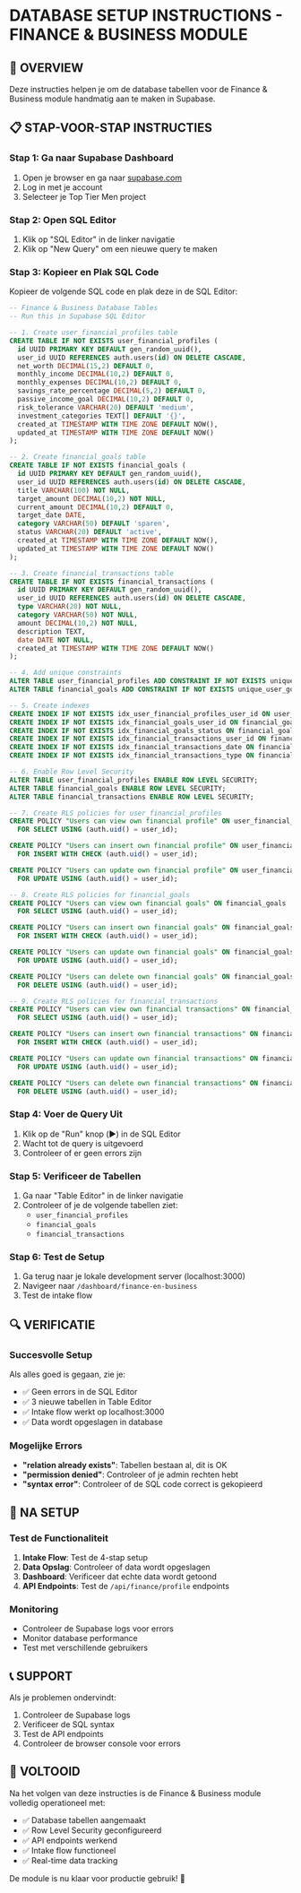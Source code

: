 # DATABASE SETUP INSTRUCTIONS - FINANCE & BUSINESS MODULE

## 🎯 **OVERVIEW**
Deze instructies helpen je om de database tabellen voor de Finance & Business module handmatig aan te maken in Supabase.

## 📋 **STAP-VOOR-STAP INSTRUCTIES**

### **Stap 1: Ga naar Supabase Dashboard**
1. Open je browser en ga naar [supabase.com](https://supabase.com)
2. Log in met je account
3. Selecteer je Top Tier Men project

### **Stap 2: Open SQL Editor**
1. Klik op "SQL Editor" in de linker navigatie
2. Klik op "New Query" om een nieuwe query te maken

### **Stap 3: Kopieer en Plak SQL Code**
Kopieer de volgende SQL code en plak deze in de SQL Editor:

```sql
-- Finance & Business Database Tables
-- Run this in Supabase SQL Editor

-- 1. Create user_financial_profiles table
CREATE TABLE IF NOT EXISTS user_financial_profiles (
  id UUID PRIMARY KEY DEFAULT gen_random_uuid(),
  user_id UUID REFERENCES auth.users(id) ON DELETE CASCADE,
  net_worth DECIMAL(15,2) DEFAULT 0,
  monthly_income DECIMAL(10,2) DEFAULT 0,
  monthly_expenses DECIMAL(10,2) DEFAULT 0,
  savings_rate_percentage DECIMAL(5,2) DEFAULT 0,
  passive_income_goal DECIMAL(10,2) DEFAULT 0,
  risk_tolerance VARCHAR(20) DEFAULT 'medium',
  investment_categories TEXT[] DEFAULT '{}',
  created_at TIMESTAMP WITH TIME ZONE DEFAULT NOW(),
  updated_at TIMESTAMP WITH TIME ZONE DEFAULT NOW()
);

-- 2. Create financial_goals table
CREATE TABLE IF NOT EXISTS financial_goals (
  id UUID PRIMARY KEY DEFAULT gen_random_uuid(),
  user_id UUID REFERENCES auth.users(id) ON DELETE CASCADE,
  title VARCHAR(100) NOT NULL,
  target_amount DECIMAL(10,2) NOT NULL,
  current_amount DECIMAL(10,2) DEFAULT 0,
  target_date DATE,
  category VARCHAR(50) DEFAULT 'sparen',
  status VARCHAR(20) DEFAULT 'active',
  created_at TIMESTAMP WITH TIME ZONE DEFAULT NOW(),
  updated_at TIMESTAMP WITH TIME ZONE DEFAULT NOW()
);

-- 3. Create financial_transactions table
CREATE TABLE IF NOT EXISTS financial_transactions (
  id UUID PRIMARY KEY DEFAULT gen_random_uuid(),
  user_id UUID REFERENCES auth.users(id) ON DELETE CASCADE,
  type VARCHAR(20) NOT NULL,
  category VARCHAR(50) NOT NULL,
  amount DECIMAL(10,2) NOT NULL,
  description TEXT,
  date DATE NOT NULL,
  created_at TIMESTAMP WITH TIME ZONE DEFAULT NOW()
);

-- 4. Add unique constraints
ALTER TABLE user_financial_profiles ADD CONSTRAINT IF NOT EXISTS unique_user_financial_profile UNIQUE (user_id);
ALTER TABLE financial_goals ADD CONSTRAINT IF NOT EXISTS unique_user_goal UNIQUE (user_id, title);

-- 5. Create indexes
CREATE INDEX IF NOT EXISTS idx_user_financial_profiles_user_id ON user_financial_profiles(user_id);
CREATE INDEX IF NOT EXISTS idx_financial_goals_user_id ON financial_goals(user_id);
CREATE INDEX IF NOT EXISTS idx_financial_goals_status ON financial_goals(status);
CREATE INDEX IF NOT EXISTS idx_financial_transactions_user_id ON financial_transactions(user_id);
CREATE INDEX IF NOT EXISTS idx_financial_transactions_date ON financial_transactions(date);
CREATE INDEX IF NOT EXISTS idx_financial_transactions_type ON financial_transactions(type);

-- 6. Enable Row Level Security
ALTER TABLE user_financial_profiles ENABLE ROW LEVEL SECURITY;
ALTER TABLE financial_goals ENABLE ROW LEVEL SECURITY;
ALTER TABLE financial_transactions ENABLE ROW LEVEL SECURITY;

-- 7. Create RLS policies for user_financial_profiles
CREATE POLICY "Users can view own financial profile" ON user_financial_profiles
  FOR SELECT USING (auth.uid() = user_id);

CREATE POLICY "Users can insert own financial profile" ON user_financial_profiles
  FOR INSERT WITH CHECK (auth.uid() = user_id);

CREATE POLICY "Users can update own financial profile" ON user_financial_profiles
  FOR UPDATE USING (auth.uid() = user_id);

-- 8. Create RLS policies for financial_goals
CREATE POLICY "Users can view own financial goals" ON financial_goals
  FOR SELECT USING (auth.uid() = user_id);

CREATE POLICY "Users can insert own financial goals" ON financial_goals
  FOR INSERT WITH CHECK (auth.uid() = user_id);

CREATE POLICY "Users can update own financial goals" ON financial_goals
  FOR UPDATE USING (auth.uid() = user_id);

CREATE POLICY "Users can delete own financial goals" ON financial_goals
  FOR DELETE USING (auth.uid() = user_id);

-- 9. Create RLS policies for financial_transactions
CREATE POLICY "Users can view own financial transactions" ON financial_transactions
  FOR SELECT USING (auth.uid() = user_id);

CREATE POLICY "Users can insert own financial transactions" ON financial_transactions
  FOR INSERT WITH CHECK (auth.uid() = user_id);

CREATE POLICY "Users can update own financial transactions" ON financial_transactions
  FOR UPDATE USING (auth.uid() = user_id);

CREATE POLICY "Users can delete own financial transactions" ON financial_transactions
  FOR DELETE USING (auth.uid() = user_id);
```

### **Stap 4: Voer de Query Uit**
1. Klik op de "Run" knop (▶️) in de SQL Editor
2. Wacht tot de query is uitgevoerd
3. Controleer of er geen errors zijn

### **Stap 5: Verificeer de Tabellen**
1. Ga naar "Table Editor" in de linker navigatie
2. Controleer of je de volgende tabellen ziet:
   - `user_financial_profiles`
   - `financial_goals`
   - `financial_transactions`

### **Stap 6: Test de Setup**
1. Ga terug naar je lokale development server (localhost:3000)
2. Navigeer naar `/dashboard/finance-en-business`
3. Test de intake flow

## 🔍 **VERIFICATIE**

### **Succesvolle Setup**
Als alles goed is gegaan, zie je:
- ✅ Geen errors in de SQL Editor
- ✅ 3 nieuwe tabellen in Table Editor
- ✅ Intake flow werkt op localhost:3000
- ✅ Data wordt opgeslagen in database

### **Mogelijke Errors**
- **"relation already exists"**: Tabellen bestaan al, dit is OK
- **"permission denied"**: Controleer of je admin rechten hebt
- **"syntax error"**: Controleer of de SQL code correct is gekopieerd

## 🚀 **NA SETUP**

### **Test de Functionaliteit**
1. **Intake Flow**: Test de 4-stap setup
2. **Data Opslag**: Controleer of data wordt opgeslagen
3. **Dashboard**: Verificeer dat echte data wordt getoond
4. **API Endpoints**: Test de `/api/finance/profile` endpoints

### **Monitoring**
- Controleer de Supabase logs voor errors
- Monitor database performance
- Test met verschillende gebruikers

## 📞 **SUPPORT**

Als je problemen ondervindt:
1. Controleer de Supabase logs
2. Verificeer de SQL syntax
3. Test de API endpoints
4. Controleer de browser console voor errors

## 🎉 **VOLTOOID**

Na het volgen van deze instructies is de Finance & Business module volledig operationeel met:
- ✅ Database tabellen aangemaakt
- ✅ Row Level Security geconfigureerd
- ✅ API endpoints werkend
- ✅ Intake flow functioneel
- ✅ Real-time data tracking

De module is nu klaar voor productie gebruik! 🚀
